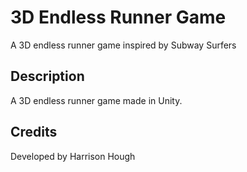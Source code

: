 
# 3D Endless Runner Game
A 3D endless runner game inspired by Subway Surfers

## Description
A 3D endless runner game made in Unity.

## Credits
Developed by Harrison Hough